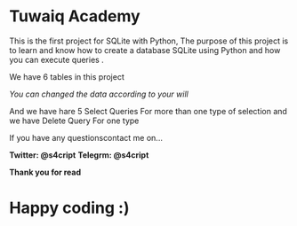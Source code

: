 # **Tuwaiq Academy**

This is the first project for SQLite with Python,
The purpose of this project is to learn and know how to create a database
SQLite using Python and how you can execute queries .


We have 6 tables in this project

*You can changed the data according to your will*

And we have hare 5 Select Queries For more than one type of selection
and we have Delete Query For one type 

If you have any questionscontact me on...

**Twitter: @s4cript**
**Telegrm: @s4cript**

**Thank you for read** 

# **Happy coding :)** 
